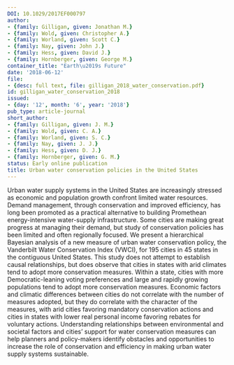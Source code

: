 ```yaml
---
DOI: 10.1029/2017EF000797
author:
- {family: Gilligan, given: Jonathan M.}
- {family: Wold, given: Christopher A.}
- {family: Worland, given: Scott C.}
- {family: Nay, given: John J.}
- {family: Hess, given: David J.}
- {family: Hornberger, given: George M.}
container_title: "Earth\u2019s Future"
date: '2018-06-12'
file:
- {desc: full text, file: gilligan_2018_water_conservation.pdf}
id: gilligan_water_conservation_2018
issued:
- {day: '12', month: '6', year: '2018'}
pub_type: article-journal
short_author:
- {family: Gilligan, given: J. M.}
- {family: Wold, given: C. A.}
- {family: Worland, given: S. C.}
- {family: Nay, given: J. J.}
- {family: Hess, given: D. J.}
- {family: Hornberger, given: G. M.}
status: Early online publication
title: Urban water conservation policies in the United States
---
```

Urban water supply systems in the United States are increasingly stressed as economic and population growth confront limited water resources. Demand management, through conservation and improved efficiency, has long been promoted as a practical alternative to building Promethean energy-intensive water-supply infrastructure. Some cities are making great progress at managing their demand, but study of conservation policies has been limited and often regionally focused. We present a hierarchical Bayesian analysis of a new measure of urban water conservation policy, the Vanderbilt Water Conservation Index (VWCI), for 195 cities in 45 states in the contiguous United States. This study does not attempt to establish causal relationships, but does observe that cities in states with arid climates tend to adopt more conservation measures. Within a state, cities with more Democratic-leaning voting preferences and large and rapidly growing populations tend to adopt more conservation measures. Economic factors and climatic differences between cities do not correlate with the number of measures adopted, but they do correlate with the character of the measures, with arid cities favoring mandatory conservation actions and cities in states with lower real personal income favoring rebates for voluntary actions. Understanding relationships between environmental and societal factors and cities&#8217; support for water conservation measures can help planners and policy-makers identify obstacles and opportunities to increase the role of conservation and efficiency in making urban water supply systems sustainable.
